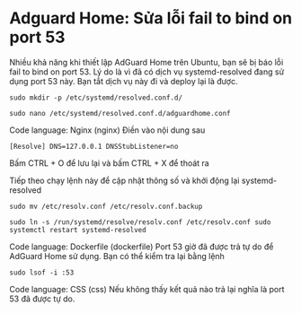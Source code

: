 # Adguard Home: Sửa lỗi fail to bind on port 53

Nhiều khả năng khi thiết lập AdGuard Home trên Ubuntu, bạn sẽ bị báo lỗi fail to bind on port 53. Lý do là vì đã có dịch vụ systemd-resolved đang sử dụng port 53 này. Bạn tắt dịch vụ này đi và deploy lại là được.

`sudo mkdir -p /etc/systemd/resolved.conf.d/`&#x20;

`sudo nano /etc/systemd/resolved.conf.d/adguardhome.conf`&#x20;

Code language: Nginx (nginx) Điền vào nội dung sau

`[Resolve] DNS=127.0.0.1 DNSStubListener=no`&#x20;

Bấm CTRL + O để lưu lại và bấm CTRL + X để thoát ra

Tiếp theo chạy lệnh này để cập nhật thông số và khởi động lại systemd-resolved

`sudo mv /etc/resolv.conf /etc/resolv.conf.backup`&#x20;

`sudo ln -s /run/systemd/resolve/resolv.conf /etc/resolv.conf sudo systemctl restart systemd-resolved`&#x20;

Code language: Dockerfile (dockerfile) Port 53 giờ đã được trả tự do để AdGuard Home sử dụng. Bạn có thể kiểm tra lại bằng lệnh

`sudo lsof -i :53`&#x20;

Code language: CSS (css) Nếu không thấy kết quả nào trả lại nghĩa là port 53 đã được tự do.
